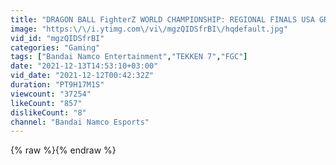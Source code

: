 ```yaml
---
title: "DRAGON BALL FighterZ WORLD CHAMPIONSHIP: REGIONAL FINALS USA GROUPS"
image: "https:\/\/i.ytimg.com\/vi\/mgzQIDSfrBI\/hqdefault.jpg"
vid_id: "mgzQIDSfrBI"
categories: "Gaming"
tags: ["Bandai Namco Entertainment","TEKKEN 7","FGC"]
date: "2021-12-13T14:53:10+03:00"
vid_date: "2021-12-12T00:42:32Z"
duration: "PT9H17M1S"
viewcount: "37254"
likeCount: "857"
dislikeCount: "8"
channel: "Bandai Namco Esports"
---
```

{% raw %}{% endraw %}
